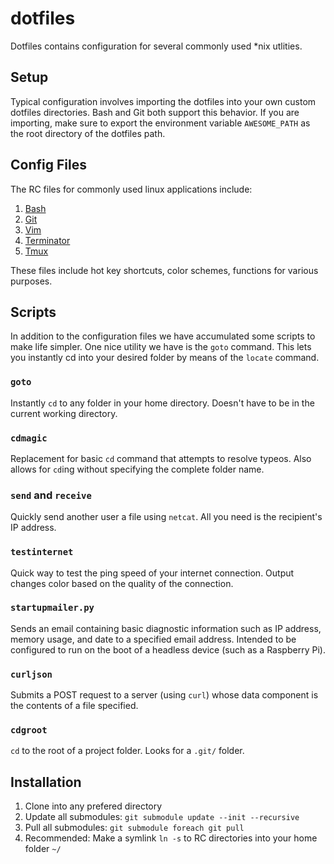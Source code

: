 dotfiles
=========

Dotfiles contains configuration for several commonly used \*nix utlities.

Setup
----
Typical configuration involves importing the dotfiles into your own custom
dotfiles directories.  Bash and Git both support this behavior.  If you are
importing, make sure to export the environment variable `AWESOME_PATH` as the
root directory of the dotfiles path.


Config Files
---
The RC files for commonly used linux applications include:

1. [Bash](http://www.gnu.org/software/bash/)
2. [Git](http://git-scm.com/)
3. [Vim](http://www.vim.org/)
4. [Terminator](http://gnometerminator.blogspot.com/p/introduction.html)
5. [Tmux](http://tmux.sourceforge.net/)

These files include hot key shortcuts, color schemes, functions for various purposes.

Scripts
-------

In addition to the configuration files we have accumulated some scripts to make life simpler.
One nice utility we have is the `goto` command.  This lets you instantly cd into your desired
folder by means of the `locate` command.

### `goto`
Instantly `cd` to any folder in your home directory.  Doesn't have to be in the current working directory.

### `cdmagic`
Replacement for basic `cd` command that attempts to resolve typeos.  Also allows for `cd`ing without specifying the complete folder name.

### `send` and `receive`
Quickly send another user a file using `netcat`.  All you need is the recipient's IP address.

### `testinternet`
Quick way to test the ping speed of your internet connection.  Output changes color based on the quality of the connection.

### `startupmailer.py`
Sends an email containing basic diagnostic information such as IP address, memory usage, and date to a specified email address.  Intended to be configured to run on the boot of a headless device (such as a Raspberry Pi).

### `curljson`
Submits a POST request to a server (using `curl`) whose data component is the contents of a file specified.

### `cdgroot`
`cd` to the root of a project folder.  Looks for a `.git/` folder.

Installation
------------

1. Clone into any prefered directory
2. Update all submodules: `git submodule update --init --recursive`
3. Pull all submodules: `git submodule foreach git pull`
4. Recommended: Make a symlink `ln -s` to RC directories into your home folder `~/`
